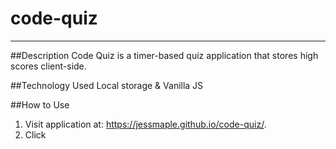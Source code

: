 # code-quiz
-----

##Description
Code Quiz is a timer-based quiz application that stores high scores client-side. 

##Technology Used
Local storage & Vanilla JS

##How to Use 
1. Visit application at: https://jessmaple.github.io/code-quiz/.
2. Click 


